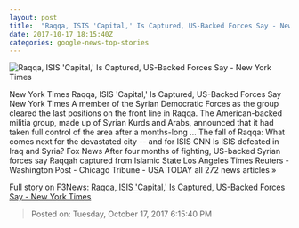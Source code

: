 ```yaml
---
layout: post
title:  "Raqqa, ISIS 'Capital,' Is Captured, US-Backed Forces Say - New York Times"
date: 2017-10-17 18:15:40Z
categories: google-news-top-stories
---
```


![Raqqa, ISIS 'Capital,' Is Captured, US-Backed Forces Say - New York Times](https://static01.nyt.com/images/2017/10/18/world/18raqqa/18raqqa-facebookJumbo.jpg)

New York Times Raqqa, ISIS 'Capital,' Is Captured, US-Backed Forces Say New York Times A member of the Syrian Democratic Forces as the group cleared the last positions on the front line in Raqqa. The American-backed militia group, made up of Syrian Kurds and Arabs, announced that it had taken full control of the area after a months-long ... The fall of Raqqa: What comes next for the devastated city -- and for ISIS CNN Is ISIS defeated in Iraq and Syria? Fox News After four months of fighting, US-backed Syrian forces say Raqqah captured from Islamic State Los Angeles Times Reuters - Washington Post - Chicago Tribune - USA TODAY all 272 news articles »


Full story on F3News: [Raqqa, ISIS 'Capital,' Is Captured, US-Backed Forces Say - New York Times](http://www.f3nws.com/n/nBzNHE)

> Posted on: Tuesday, October 17, 2017 6:15:40 PM

